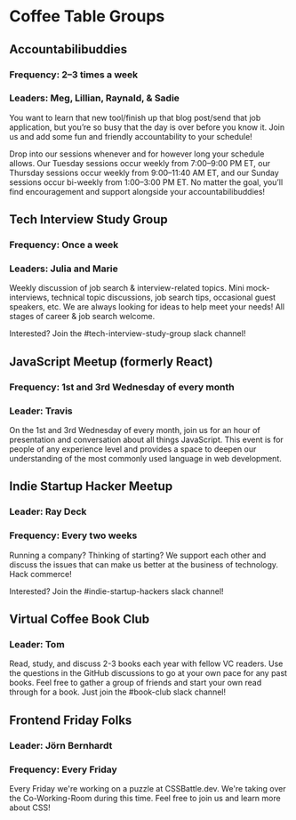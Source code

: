 # Coffee Table Groups

## Accountabilibuddies

### Frequency: 2–3 times a week

### Leaders: Meg, Lillian, Raynald, & Sadie

You want to learn that new tool/finish up that blog post/send that job application, but you’re so busy that the day is over before you know it. Join us and add some fun and friendly accountability to your schedule!

Drop into our sessions whenever and for however long your schedule allows. Our Tuesday sessions occur weekly from 7:00–9:00 PM ET, our Thursday sessions occur weekly from 9:00–11:40 AM ET, and our Sunday sessions occur bi-weekly from 1:00–3:00 PM ET. No matter the goal, you’ll find encouragement and support alongside your accountabilibuddies!

## Tech Interview Study Group

### Frequency: Once a week

### Leaders: Julia and Marie

Weekly discussion of job search & interview-related topics. Mini mock-interviews, technical topic discussions, job search tips, occasional guest speakers, etc. We are always looking for ideas to help meet your needs! All stages of career & job search welcome.

Interested? Join the #tech-interview-study-group slack channel!

## JavaScript Meetup (formerly React)

### Frequency: 1st and 3rd Wednesday of every month

### Leader: Travis

On the 1st and 3rd Wednesday of every month, join us for an hour of presentation and conversation about all things JavaScript. This event is for people of any experience level and provides a space to deepen our understanding of the most commonly used language in web development.

## Indie Startup Hacker Meetup

### Leader: Ray Deck

### Frequency: Every two weeks

Running a company? Thinking of starting? We support each other and discuss the issues that can make us better at the business of technology. Hack commerce!

Interested? Join the #indie-startup-hackers slack channel!

## Virtual Coffee Book Club

### Leader: Tom

Read, study, and discuss 2-3 books each year with fellow VC readers. Use the questions in the GitHub discussions to go at your own pace for any past books. Feel free to gather a group of friends and start your own read through for a book. Just join the #book-club slack channel!

## Frontend Friday Folks

### Leader: Jörn Bernhardt

### Frequency: Every Friday

Every Friday we're working on a puzzle at CSSBattle.dev. We're taking over the Co-Working-Room during this time. Feel free to join us and learn more about CSS!
